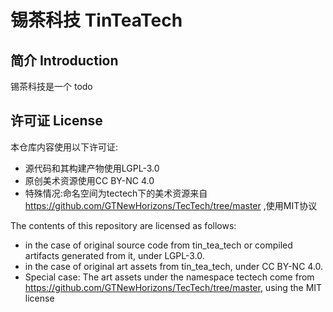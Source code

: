 # 锡茶科技 TinTeaTech

## 简介 Introduction

锡茶科技是一个
todo

## 许可证 License

 本仓库内容使用以下许可证:

- 源代码和其构建产物使用LGPL-3.0
- 原创美术资源使用CC BY-NC 4.0
- 特殊情况:命名空间为tectech下的美术资源来自 https://github.com/GTNewHorizons/TecTech/tree/master ,使用MIT协议


The contents of this repository are licensed as follows:
- in the case of original source code from tin_tea_tech or compiled artifacts generated from it, under LGPL-3.0.
- in the case of original art assets from tin_tea_tech, under CC BY-NC 4.0.
- Special case: The art assets under the namespace tectech come from https://github.com/GTNewHorizons/TecTech/tree/master, using the MIT license
